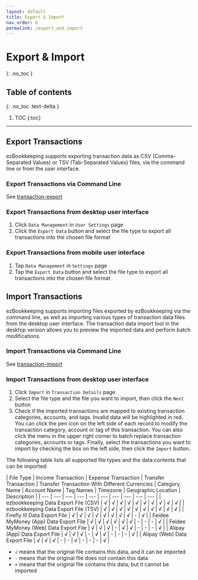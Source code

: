 ```yaml
---
layout: default
title: Export & Import
nav_order: 6
permalink: /export_and_import
---
```


# Export & Import
{: .no_toc }

## Table of contents
{: .no_toc .text-delta }

1. TOC
{:toc}

---

## Export Transactions

ezBookkeeping supports exporting transaction data as CSV (Comma-Separated Values) or TSV (Tab-Separated Values) files, via the command line or from the user interface.

### Export Transactions via Command Line

See [transaction-export](/command_line#userdata)

### Export Transactions from desktop user interface

1. Click `Data Management` in `User Settings` page
2. Click the `Export Data` button and select the file type to export all transactions into the chosen file format

### Export Transactions from mobile user interface

1. Tap `Data Management` in `Settings` page
2. Tap the `Export Data` button and select the file type to export all transactions into the chosen file format

## Import Transactions

ezBookkeeping supports importing files exported by ezBookkeeping via the command line, as well as importing various types of transaction data files from the desktop user interface. The transaction data import tool in the desktop version allows you to preview the imported data and perform batch modifications.

### Import Transactions via Command Line

See [transaction-import](/command_line#userdata)

### Import Transactions from desktop user interface

1. Click `Import` in `Transaction Details` page
2. Select the file type and the file you want to import, then click the `Next` button
3. Check if the imported transactions are mapped to existing transaction categories, accounts, and tags. Invalid data will be highlighted in red. You can click the pen icon on the left side of each record to modify the transaction category, account or tag of this transaction. You can also click the menu in the upper right corner to batch replace transaction categories, accounts or tags. Finally, select the transactions you want to import by checking the box on the left side, then click the `Import` button.

The following table lists all supported file types and the data contents that can be imported:

| File Type | Income Transaction | Expense Transaction | Transfer Transaction | Transfer Transaction With Different Currencies | Category Name | Account Name | Tag Names | Timezone | Geographic Location | Description |
| --- | --- | --- | --- | --- | --- | --- | --- | --- | --- |
| ezbookkeeping Data Export File (CSV) | √ | √ | √ | √ | √ | √ | √ | √ | √ | √ |
| ezbookkeeping Data Export File (TSV) | √ | √ | √ | √ | √ | √ | √ | √ | √ | √ |
| Firefly III Data Export File | √ | √ | √ | √ | √ | √ | √ | √ | - | √ |
| Feidee MyMoney (App) Data Export File | √ | √ | √ | √ | √ | √ | - | - | - | √ |
| Feidee MyMoney (Web) Data Export File | √ | √ | √ | - | √ | √ | - | - | - | √ |
| Alipay (App) Data Export File | √ | √ | √ | - | √ | √ | - | - | - | √ |
| Alipay (Web) Data Export File | √ | √ | √ | - | - | √ | - | - | - | √ |

* `√` means that the original file contains this data, and it can be imported
* `-` means that the original file does not contain this data
* `×` means that the original file contains this data, but it cannot be imported
